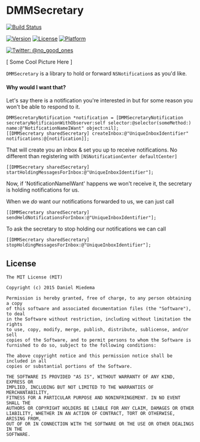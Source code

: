 DMMSecretary
============

[![Build Status](https://travis-ci.org/dmiedema/DMMSecretary.svg?branch=master)](https://travis-ci.org/dmiedema/DMMSecretary)

[![Version](https://img.shields.io/cocoapods/v/DMMSecretary.svg?style=flat)](http://cocoadocs.org/docsets/DMMSecretary)
[![License](https://img.shields.io/cocoapods/l/DMMSecretary.svg?style=flat)](http://cocoadocs.org/docsets/DMMSecretary)
[![Platform](https://img.shields.io/cocoapods/p/DMMSecretary.svg?style=flat)](http://cocoadocs.org/docsets/DMMSecretary)

[![Twitter: @no_good_ones](https://img.shields.io/badge/contact-@no_good_ones-blue.svg?style=flat)](https://twitter.com/no_good_ones)


[ Some Cool Picture Here ]

`DMMSecretary` is a library to hold or forward `NSNotification`s as you'd like.

#### Why would I want that?

Let's say there is a notification you're interested in but for some reason you won't be able to respond to it.

```objc
DMMSecretaryNotification *notification = [DMMSecretaryNotification secretaryNotificaionWithObserver:self selector:@selector(someMethod:) name:@"NotificationNameIWant" object:nil];
[[DMMSecretary sharedSecretary] createInbox:@"UniqueInboxIdentifier" notifications:@[notification]];
```

That will create you an inbox & set you up to receive notifications. No different than registering with `[NSNotificationCenter defaultCenter]`

```objc
[[DMMSecretary sharedSecretary] startHoldingMessagesForInbox:@"UniqueInboxIdentifier"];
```

Now, if 'NotificationNameIWant' happens we won't receive it, the secretary is holding notifications for us.

When we _do_ want our notifications forwarded to us, we can just call

```objc
[[DMMSecretary sharedSecretary] sendHeldNotificationsForInbox:@"UniqueInboxIdentifier"];
```

To ask the secretary to stop holding our notifications we can call

```objc
[[DMMSecretary sharedSecretary] stopHoldingMessagesForInbox:@"UniqueInboxIdentifier"];
```


## License

    The MIT License (MIT)

    Copyright (c) 2015 Daniel Miedema

    Permission is hereby granted, free of charge, to any person obtaining a copy
    of this software and associated documentation files (the "Software"), to deal
    in the Software without restriction, including without limitation the rights
    to use, copy, modify, merge, publish, distribute, sublicense, and/or sell
    copies of the Software, and to permit persons to whom the Software is
    furnished to do so, subject to the following conditions:

    The above copyright notice and this permission notice shall be included in all
    copies or substantial portions of the Software.

    THE SOFTWARE IS PROVIDED "AS IS", WITHOUT WARRANTY OF ANY KIND, EXPRESS OR
    IMPLIED, INCLUDING BUT NOT LIMITED TO THE WARRANTIES OF MERCHANTABILITY,
    FITNESS FOR A PARTICULAR PURPOSE AND NONINFRINGEMENT. IN NO EVENT SHALL THE
    AUTHORS OR COPYRIGHT HOLDERS BE LIABLE FOR ANY CLAIM, DAMAGES OR OTHER
    LIABILITY, WHETHER IN AN ACTION OF CONTRACT, TORT OR OTHERWISE, ARISING FROM,
    OUT OF OR IN CONNECTION WITH THE SOFTWARE OR THE USE OR OTHER DEALINGS IN THE
    SOFTWARE.
